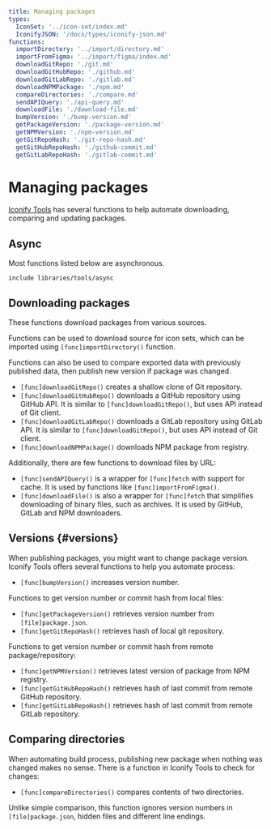 ```yaml
title: Managing packages
types:
  IconSet: '../icon-set/index.md'
  IconifyJSON: '/docs/types/iconify-json.md'
functions:
  importDirectory: '../import/directory.md'
  importFromFigma: '../import/figma/index.md'
  downloadGitRepo: './git.md'
  downloadGitHubRepo: './github.md'
  downloadGitLabRepo: './gitlab.md'
  downloadNPMPackage: './npm.md'
  compareDirectories: './compare.md'
  sendAPIQuery: './api-query.md'
  downloadFile: './download-file.md'
  bumpVersion: './bump-version.md'
  getPackageVersion: './package-version.md'
  getNPMVersion: './npm-version.md'
  getGitRepoHash: './git-repo-hash.md'
  getGitHubRepoHash: './github-commit.md'
  getGitLabRepoHash: './gitlab-commit.md'
```

# Managing packages

[Iconify Tools](../index.md) has several functions to help automate downloading, comparing and updating packages.

## Async

Most functions listed below are asynchronous.

`include libraries/tools/async`

## Downloading packages

These functions download packages from various sources.

Functions can be used to download source for icon sets, which can be imported using `[func]importDirectory()` function.

Functions can also be used to compare exported data with previously published data, then publish new version if package was changed.

- `[func]downloadGitRepo()` creates a shallow clone of Git repository.
- `[func]downloadGitHubRepo()` downloads a GitHub repository using GitHub API. It is similar to `[func]downloadGitRepo()`, but uses API instead of Git client.
- `[func]downloadGitLabRepo()` downloads a GitLab repository using GitLab API. It is similar to `[func]downloadGitRepo()`, but uses API instead of Git client.
- `[func]downloadNPMPackage()` downloads NPM package from registry.

Additionally, there are few functions to download files by URL:

- `[func]sendAPIQuery()` is a wrapper for `[func]fetch` with support for cache. It is used by functions like `[func]importFromFigma()`.
- `[func]downloadFile()` is also a wrapper for `[func]fetch` that simplifies downloading of binary files, such as archives. It is used by GitHub, GitLab and NPM downloaders.

## Versions {#versions}

When publishing packages, you might want to change package version. Iconify Tools offers several functions to help you automate process:

- `[func]bumpVersion()` increases version number.

Functions to get version number or commit hash from local files:

- `[func]getPackageVersion()` retrieves version number from `[file]package.json`.
- `[func]getGitRepoHash()` retrieves hash of local git repository.

Functions to get version number or commit hash from remote package/repository:

- `[func]getNPMVersion()` retrieves latest version of package from NPM registry.
- `[func]getGitHubRepoHash()` retrieves hash of last commit from remote GitHub repository.
- `[func]getGitLabRepoHash()` retrieves hash of last commit from remote GitLab repository.

## Comparing directories

When automating build process, publishing new package when nothing was changed makes no sense. There is a function in Iconify Tools to check for changes:

- `[func]compareDirectories()` compares contents of two directories.

Unlike simple comparison, this function ignores version numbers in `[file]package.json`, hidden files and different line endings.
